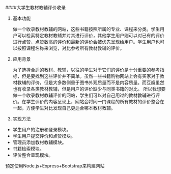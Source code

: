 ####大学生教材教辅评价收录



1. 基本功能

   做一个收录教材教辅的网站，这些书籍按照所属的专业、课程来分类。学生用户可以检索特定教材教辅并对其进行评价，其他学生用户则可以对已有的评价进行点赞，点赞数高的评价和最新的评价会被优先呈现给用户。学生用户也可以按照课程名称来浏览，对比参考所有教材教辅的评价。



2. 应用背景

   为了选择合适的教材、教辅，以往的学生对于它们的评价是十分重要的参考指标，但是要找到这些评价并不简单。虽然一些书籍购物网站上会有买家对于教材教辅的评价，但是大多数侧重于图书外观质量而不是内容质量。而豆瓣虽然也有收录各类教材教辅，但是用户的评价缺少与同类书籍的对比。
   所以我想要做一个收录教材教辅评价的网站，学生们可以对自己用过的教材教辅进行评价。在学生评价的内容呈现上，网站会将同一门课程的所有教材的评价整合在一起，方便学生对比发现自己更适合哪本教材教辅。



3. 实现方法
  - 学生用户的注册和登录模块。
  - 学生用户提交评价和点赞模块。
  - 管理员添加教材教辅模块。
  - 书籍检索模块。
  - 评价整合呈现模块。

  预定使用Node.js+Express+Bootstrap来构建网站
